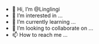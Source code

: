 - 👋 Hi, I’m @Linglingi
- 👀 I’m interested in ...
- 🌱 I’m currently learning ...
- 💞️ I’m looking to collaborate on ...
- 📫 How to reach me ...

<!---
Linglingi/Linglingi is a ✨ special ✨ repository because its `README.md` (this file) appears on your GitHub profile.
You can click the Preview link to take a look at your changes.
--->
